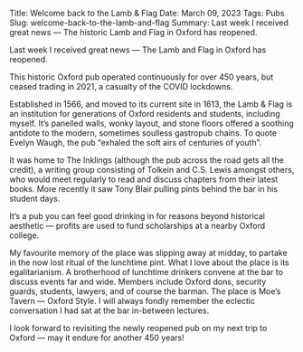 Title: Welcome back to the Lamb & Flag
Date: March 09, 2023
Tags: Pubs
Slug: welcome-back-to-the-lamb-and-flag
Summary: Last week I received great news — The historic Lamb and Flag in Oxford has reopened.

Last week I received great news — The Lamb and Flag in Oxford has reopened.

This historic Oxford pub operated continuously for over 450 years, but ceased trading in 2021, a casualty of the COVID lockdowns.

Established in 1566, and moved to its current site in 1613, the Lamb & Flag is an institution for generations of Oxford residents and students, including myself. It’s panelled walls, wonky layout, and stone floors offered a soothing antidote to the modern, sometimes soulless gastropub chains. To quote Evelyn Waugh, the pub “exhaled the soft airs of centuries of youth”.

It was home to The Inklings (although the pub across the road gets all the credit), a writing group consisting of Tolkein and C.S. Lewis amongst others, who would meet regularly to read and discuss chapters from their latest books. More recently it saw Tony Blair pulling pints behind the bar in his student days.

It’s a pub you can feel good drinking in for reasons beyond historical aesthetic — profits are used to fund scholarships at a nearby Oxford college.

My favourite memory of the place was slipping away at midday, to partake in the now lost ritual of the lunchtime pint. What I love about the place is its egalitarianism. A brotherhood of lunchtime drinkers convene at the bar to discuss events far and wide. Members include Oxford dons, security guards, students, lawyers, and of course the barman. The place is Moe’s Tavern — Oxford Style. I will always fondly remember the eclectic conversation I had sat at the bar in-between lectures.

I look forward to revisiting the newly reopened pub on my next trip to Oxford — may it endure for another 450 years!
